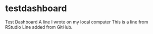 # testdashboard
Test Dashboard
A line I wrote on my local computer
This is a line from RStudio
Line added from GitHub.
